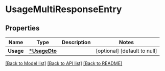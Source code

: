 # UsageMultiResponseEntry

## Properties

| Name      | Type                         | Description | Notes                        |
| --------- | ---------------------------- | ----------- | ---------------------------- |
| **Usage** | [***UsageDto**](UsageDto.md) |             | [optional] [default to null] |

[[Back to Model list]](../README.md#documentation-for-models) [[Back to API list]](../README.md#documentation-for-api-endpoints) [[Back to README]](../README.md)
